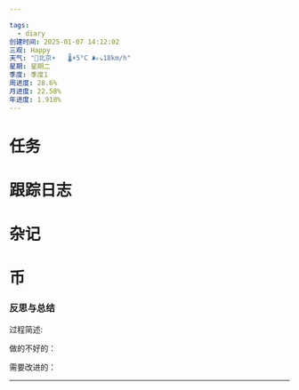 ```yaml
---

tags:
  - diary
创建时间: 2025-01-07 14:12:02
三观: Happy
天气: "🌱北京☀️   🌡️+5°C 🌬️↘18km/h"
星期: 星期二
季度: 季度1
周进度: 28.6%
月进度: 22.58%
年进度: 1.918%
---
```


# 任务


# 跟踪日志


# 杂记

# 币

### 反思与总结

过程简述: 

做的不好的：

需要改进的：

---


